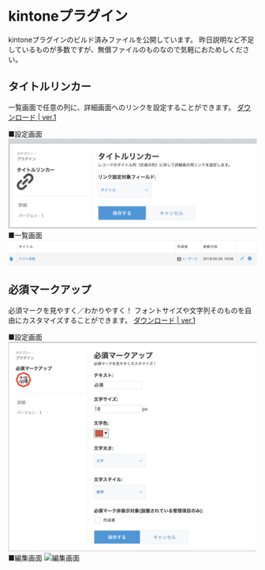 kintoneプラグイン
======================
kintoneプラグインのビルド済みファイルを公開しています。
昨日説明など不足しているものが多数ですが、無償ファイルのものなので気軽におためしください。    
  
  
タイトルリンカー
----------
一覧画面で任意の列に、詳細画面へのリンクを設定することができます。
[ダウンロード | ver.1](plugin/kintone-plugin-titlelinker-v1.zip)
  
■設定画面
![設定画面](images/kintone-plugin-titlelinker-setting.png "設定画面")
■一覧画面
![一覧画面](images/kintone-plugin-titlelinker-list.png "一覧画面")
  
  
必須マークアップ
----------
必須マークを見やすく／わかりやすく！
フォントサイズや文字列そのものを自由にカスタマイズすることができます。
[ダウンロード | ver.1](plugin/kintone-plugin-requiremaker-v1.zip)
  
■設定画面
![設定画面](images/kintone-plugin-requiremaker-setting.png "設定画面")
■編集画面
![編集画面](images/kintone-plugin-titlelinker-edit.png "編集画面")